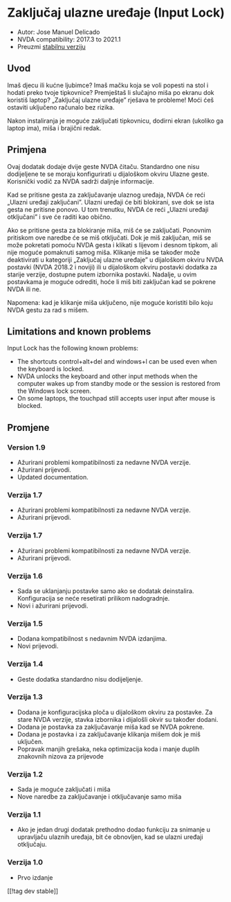 # Zaključaj ulazne uređaje (Input Lock) #

* Autor: Jose Manuel Delicado
* NVDA compatibility: 2017.3 to 2021.1
* Preuzmi [stabilnu verziju][1]

## Uvod

Imaš djecu ili kućne ljubimce? Imaš mačku koja se voli popesti na stol i
hodati preko tvoje tipkovnice? Premještaš li slučajno miša po ekranu dok
koristiš laptop? „Zaključaj ulazne uređaje” rješava te probleme! Moći ćeš
ostaviti uključeno računalo bez rizika.

Nakon instaliranja je moguće zaključati tipkovnicu, dodirni ekran (ukoliko
ga laptop ima), miša i brajični redak.

## Primjena

Ovaj dodatak dodaje dvije geste NVDA čitaču. Standardno one nisu dodijeljene
te se moraju konfigurirati u dijaloškom okviru Ulazne geste. Korisnički
vodič za NVDA sadrži daljnje informacije.

Kad se pritisne gesta za zaključavanje ulaznog uređaja, NVDA će reći „Ulazni
uređaji zaključani”. Ulazni uređaji će biti blokirani, sve dok se ista gesta
ne pritisne ponovo. U tom trenutku, NVDA će reći „Ulazni uređaji otključani”
i sve će raditi kao obično.

Ako se pritisne gesta za blokiranje miša, miš će se zaključati. Ponovnim
pritiskom ove naredbe će se miš otključati. Dok je miš zaključan, miš se
može pokretati pomoću NVDA gesta i klikati s lijevom i desnom tipkom, ali
nije moguće pomaknuti samog miša. Klikanje miša se također može deaktivirati
u kategoriji „Zaključaj ulazne uređaje” u dijaloškom okviru NVDA postavki
(NVDA 2018.2 i noviji) ili u dijaloškom okviru postavki dodatka za starije
verzije, dostupne putem izbornika postavki. Nadalje, u ovim postavkama je
moguće odrediti, hoće li miš biti zaključan kad se pokrene NVDA ili ne.

Napomena: kad je klikanje miša uključeno, nije moguće koristiti bilo koju
NVDA gestu za rad s mišem.

## Limitations and known problems

Input Lock has the following known problems:

* The shortcuts control+alt+del and windows+l can be used even when the
  keyboard is locked.
* NVDA unlocks the keyboard and other input methods when the computer wakes
  up from standby mode or the session is restored from the Windows lock
  screen.
* On some laptops, the touchpad still accepts user input after mouse is
  blocked.

## Promjene

### Version 1.9

* Ažurirani problemi kompatibilnosti za nedavne NVDA verzije.
* Ažurirani prijevodi.
* Updated documentation.

### Verzija 1.7

* Ažurirani problemi kompatibilnosti za nedavne NVDA verzije.
* Ažurirani prijevodi.

### Verzija 1.7

* Ažurirani problemi kompatibilnosti za nedavne NVDA verzije.
* Ažurirani prijevodi.

### Verzija 1.6

* Sada se uklanjanju postavke samo ako se dodatak deinstalira. Konfiguracija
  se neće resetirati prilikom nadogradnje.
* Novi i ažurirani prijevodi.

### Verzija 1.5

* Dodana kompatibilnost s nedavnim NVDA izdanjima.
* Novi prijevodi.

### Verzija 1.4

* Geste dodatka standardno nisu dodijeljenje.

### Verzija 1.3

* Dodana je konfiguracijska ploča u dijaloškom okviru za postavke. Za stare
  NVDA verzije, stavka izbornika i dijalošli okvir su također dodani.
* Dodana je postavka za zaključavanje miša kad se NVDA pokrene.
* Dodana je postavka i za zaključavanje klikanja mišem dok je miš uključen.
* Popravak manjih grešaka, neka optimizacija koda i manje duplih znakovnih
  nizova za prijevode

### Verzija 1.2

* Sada je moguće zaključati i miša
* Nove naredbe za zaključavanje i otključavanje samo miša

### Verzija 1.1

* Ako je jedan drugi dodatak prethodno dodao funkciju za snimanje u
  upravljaču ulaznih uređaja, bit će obnovljen, kad se ulazni uređaji
  otključaju.

### Verzija 1.0

* Prvo izdanje

[[!tag dev stable]]

[1]: https://addons.nvda-project.org/files/get.php?file=inputlock
